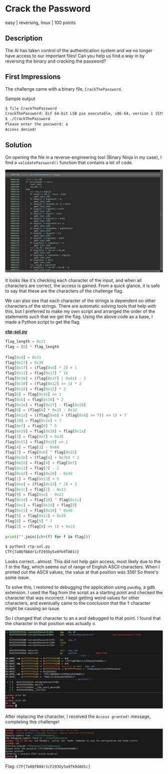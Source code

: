 # Crack the Password
easy | reversing, linux | 100 points

## Description
The AI has taken control of the authentication system and we no longer have access to our important files! Can you help us find a way in by reversing the binary and cracking the password? 

## First Impressions
The challenge came with a binary file, `CrackThePassword`.

Sample output
```bash
$ file CrackThePassword
CrackThePassword: ELF 64-bit LSB pie executable, x86-64, version 1 (SYSV), dynamically linked, interpreter /lib64/ld-linux-x86-64.so.2, BuildID[sha1]=3c399715a96c1d7b67fb7b3bf35229e8e016f882, for GNU/Linux 3.2.0, not stripped
$ ./CrackThePassword
Please enter the password: a
Access denied!
```

## Solution

On opening the file in a reverse-engineering tool (Binary Ninja in my case), I find a `validatePassword()` function that contains a lot of code.

![](images/ctp-function.png)

It looks like it's checking each character of the input, and when all characters are correct, the access is gained. From a quick glance, it is safe to say that these are the characters of the challenge flag.

We can also see that each character of the strings is dependent on other characters of the strings. There are automatic solving tools that help with this, but I preferred to make my own script and arranged the order of the statements such that we get the flag. Using the above code as a base, I made a Python script to get the flag.

**[ctp-sol.py](src/ctp-sol.py)**
```python
flag_length = 0x21
flag = [0] * flag_length

flag[0xd] = 0x31
flag[0x17] = 0x39
flag[0x1f] = (flag[0xd] * 2) + 1
flag[0x12] = flag[0x17] ^ 10          
flag[0x16] = (flag[0x1f] | 0x61) - 2
flag[0x10] = (flag[0x12] >> 1) * 2
flag[0x18] = flag[0x12] * 2
flag[6] = flag[0x16] >> 1
flag[0xb] = flag[0x10] * 2
flag[0x1e] = flag[0x1f] - flag[0x10]
flag[0] = (flag[6] * 0x2) - 0x1d
flag[0x1a] = ((flag[0xb] + (flag[0xb] >> 7)) >> 1) + 7
flag[10] = flag[0x1e] + 7
flag[0xf] = flag[0] ^ 5   
flag[0x19] = flag[0x10] + flag[0x1a]
flag[3] = flag[0xf] + 0x35
flag[0x15] = flag[0x19] >> 1
flag[4] = flag[3] - 0x44
flag[7] = flag[0xb] ^ flag[0x15]
flag[0x1b] = (flag[4] + 0x7b) * 2
flag[0x20] = flag[4] + flag[0xf]
flag[0x13] = flag[7] - 2
flag[0x1d] = flag[0x20] - 0x4d
flag[1] = flag[0x13] + 5
flag[0xe] = (flag[0x1d] * 2) + 3
flag[0x1c] = flag[1] - 0x13
flag[9] = flag[0xe] - 0x21
flag[0x14] = flag[10] ^ flag[0x1c]
flag[0xc] = flag[0x1d] + flag[9]
flag[0x11] = flag[0x14] ^ 0x40
flag[5] = flag[0x11] + 0x28
flag[8] = flag[5] ^ 7
flag[2] = (flag[8] >> 1) + 0x13

print("".join([chr(f) for f in flag]))
```

```bash
$ python3 ctp-sol.py
CTF{7a0QfB8dr1cF293Oy5a9fk9ŤA01c}
```

Looks correct...almost. This did not help gain access, most likely due to the `Ť` in the flag, which seems out of range of English ASCII characters. When I printed out the ASCII values, the value at that position was 356! So there's some issue.

To solve this, I restored to debugging the application using `pwndbg`, a gdb extension. I used the flag from the script as a starting point and checked the character that was incorrect. I kept getting weird values for other characters, and eventually came to the conclusion that the `Ť` character might be causing an issue.

So I changed that character to an `A` and debugged to that point. I found that the character in that position was actually `d`.

![](images/ctp-pwndbg1.png)

After replacing the character, I received the `Access granted!` message, completing this challenge!

![](images/ctp-pwndbg2.png)

Flag: `CTF{7a0QfB8dr1cF293Oy5a9fk9dA01c}`
